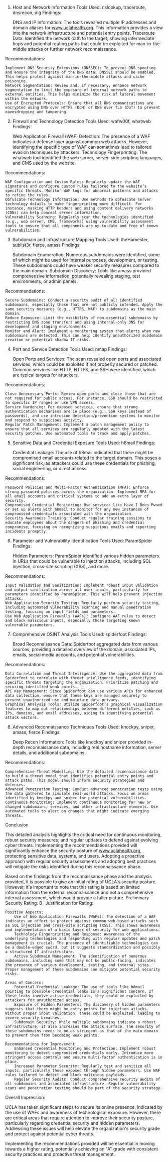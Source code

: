 
1. Host and Network Information
Tools Used: nslookup, traceroute, dnsrecon, dig
Findings:

    DNS and IP Information: The tools revealed multiple IP addresses and domain aliases for www.uclahealth.org. This information provides a view into the network infrastructure and potential entry points.
    Traceroute Data: Identified the network path to the target, showing intermediate hops and potential routing paths that could be exploited for man-in-the-middle attacks or further network reconnaissance.

Recommendations:

    Implement DNS Security Extensions (DNSSEC): To prevent DNS spoofing and ensure the integrity of the DNS data, DNSSEC should be enabled. This helps protect against man-in-the-middle attacks and cache poisoning.
    Network Segmentation: Review and, if necessary, enhance network segmentation to limit the exposure of internal network paths to external entities. This helps minimize the risk of lateral movement within the network.
    Use of Encrypted Protocols: Ensure that all DNS communications are encrypted using DNS over HTTPS (DoH) or DNS over TLS (DoT) to prevent eavesdropping and tampering.

2. Firewall and Technology Detection
Tools Used: wafw00f, whatweb
Findings:

    Web Application Firewall (WAF) Detection: The presence of a WAF indicates a defense layer against common web attacks. However, identifying the specific type of WAF can sometimes lead to tailored evasion techniques by attackers.
    Technology Fingerprinting: The whatweb tool identified the web server, server-side scripting languages, and CMS used by the website.

Recommendations:

    WAF Configuration and Custom Rules: Regularly update the WAF signatures and configure custom rules tailored to the website’s specific threats. Monitor WAF logs for abnormal patterns and attacks to refine the rules.
    Obfuscate Technology Information: Use methods to obfuscate server technology details to make fingerprinting more difficult. For instance, masking HTTP headers and using content delivery networks (CDNs) can help conceal server information.
    Vulnerability Scanning: Regularly scan the technologies identified (e.g., web server, CMS, frameworks) using vulnerability assessment tools to ensure that all components are up-to-date and free of known vulnerabilities.

3. Subdomain and Infrastructure Mapping
Tools Used: theHarvester, sublist3r, fierce, amass
Findings:

    Subdomain Enumeration: Numerous subdomains were identified, some of which might be used for internal purposes, development, or testing. These subdomains could have weaker security measures compared to the main domain.
    Subdomain Discovery: Tools like amass provided comprehensive information, potentially revealing staging, test environments, or admin panels.

Recommendations:

    Secure Subdomains: Conduct a security audit of all identified subdomains, especially those that are not publicly intended. Apply the same security measures (e.g., HTTPS, WAF) to subdomains as the main domain.
    Reduce Exposure: Limit the visibility of non-essential subdomains by restricting DNS zone transfers and using internal-only DNS for development and staging environments.
    Monitor and Alert: Implement a monitoring system that alerts when new subdomains are detected. This can help identify unauthorized subdomain creation or potential shadow IT risks.

4. Port and Service Detection
Tools Used: nmap
Findings:

    Open Ports and Services: The scan revealed open ports and associated services, which could be exploited if not properly secured or patched. Common services like HTTP, HTTPS, and SSH were identified, which are typical targets for attackers.

Recommendations:

    Close Unnecessary Ports: Review open ports and close those that are not required for public access. For instance, SSH should be restricted to specific IP ranges or use VPN access.
    Service Hardening: For exposed services, ensure that strong authentication mechanisms are in place (e.g., SSH keys instead of passwords), and use intrusion detection/prevention systems to monitor and respond to suspicious activity.
    Regular Patch Management: Implement a patch management policy to ensure that all services are regularly updated with the latest security patches. Use automated tools to track and apply patches.

5. Sensitive Data and Credential Exposure
Tools Used: h8mail
Findings:

    Credential Leakage: The use of h8mail indicated that there might be compromised email accounts related to the target domain. This poses a significant risk, as attackers could use these credentials for phishing, social engineering, or direct access.

Recommendations:

    Password Policies and Multi-Factor Authentication (MFA): Enforce strong password policies across the organization. Implement MFA for all email accounts and critical systems to add an extra layer of security.
    Compromised Credential Monitoring: Use services like Have I Been Pwned or set up alerts with h8mail to monitor for any new instances of compromised credentials associated with the organization.
    Security Awareness Training: Conduct regular training sessions to educate employees about the dangers of phishing and credential compromise, focusing on recognizing suspicious emails and reporting incidents promptly.

6. Parameter and Vulnerability Identification
Tools Used: ParamSpider
Findings:

    Hidden Parameters: ParamSpider identified various hidden parameters in URLs that could be vulnerable to injection attacks, including SQL injection, cross-site scripting (XSS), and more.

Recommendations:

    Input Validation and Sanitization: Implement robust input validation and output sanitization across all user inputs, particularly for parameters identified by ParamSpider. This will help prevent injection attacks.
    Web Application Security Testing: Regularly perform security testing, including automated vulnerability scanning and manual penetration testing, focusing on input fields and parameters.
    Use Web Application Firewalls (WAFs): Configure WAF rules to detect and block malicious inputs, especially those targeting known vulnerable parameters.

7. Comprehensive OSINT Analysis
Tools Used: spiderfoot
Findings:

    Broad Reconnaissance Data: Spiderfoot aggregated data from various sources, providing a detailed overview of the domain, associated IPs, emails, social media accounts, and potential vulnerabilities.

Recommendations:

    Data Correlation and Threat Intelligence: Use the aggregated data from Spiderfoot to correlate with threat intelligence feeds, identifying specific threats targeting the organization. Prioritize patching and securing identified weak points.
    API Key Management: Since Spiderfoot can use various APIs for enhanced data collection, ensure that these keys are managed securely to prevent unauthorized use and maintain data privacy.
    Graphical Analysis Tools: Utilize Spiderfoot’s graphical visualization features to map out relationships between different entities, such as IPs, domains, and email addresses, aiding in identifying potential attack vectors.

8. Advanced Reconnaissance Techniques
Tools Used: knockpy, sniper, amass, fierce
Findings:

    Deep Recon Information: Tools like knockpy and sniper provided in-depth reconnaissance data, including real hostname information, server details, and additional subdomains.

Recommendations:

    Comprehensive Threat Modelling: Use the detailed reconnaissance data to build a threat model that identifies potential entry points and attack paths. This model should inform security strategies and defenses.
    Advanced Penetration Testing: Conduct advanced penetration tests using the data gathered to simulate real-world attacks. Focus on areas identified by knockpy and sniper for potential vulnerabilities.
    Continuous Monitoring: Implement continuous monitoring for new or changed subdomains, services, and other infrastructure elements. Use automated tools to alert on changes that might indicate emerging threats.

Conclusion

This detailed analysis highlights the critical need for continuous monitoring, robust security measures, and regular updates to defend against evolving cyber threats. Implementing the recommendations provided will significantly enhance the security posture of www.uclahealth.org, protecting sensitive data, systems, and users. Adopting a proactive approach with regular security assessments and adopting best practices will mitigate the risks identified during this reconnaissance phase.


Based on the findings from the reconnaissance phase and the analysis provided, it is possible to give an initial rating of UCLA's security posture. However, it's important to note that this rating is based on limited information from the external reconnaissance and not a comprehensive internal assessment, which would provide a fuller picture.
Preliminary Security Rating: B-
Justification for Rating:

    Positive Aspects:
        Use of Web Application Firewalls (WAFs): The detection of a WAF indicates an effort to protect against common web-based attacks such as SQL injection and cross-site scripting (XSS). This shows awareness and implementation of a basic layer of security for web applications.
        Technology Fingerprinting and Response: Awareness of the underlying technologies and responding with regular updates and patch management is crucial. The presence of identifiable technologies can be a double-edged sword, but it suggests standardization and possibly a structured IT infrastructure.
        Active Subdomain Management: The identification of numerous subdomains, including some that may not be public-facing, indicates the presence of various development, testing, and internal sites. Proper management of these subdomains can mitigate potential security risks.

    Areas of Concern:
        Potential Credential Leakage: The use of tools like h8mail pointing to possible credential leaks is a significant concern. If these leaks involve active credentials, they could be exploited by attackers for unauthorized access.
        Exposure of Hidden Parameters: The discovery of hidden parameters suggests that there might be entry points for injection attacks. Without proper input validation, these could be exploited, leading to severe security breaches.
        Subdomain Security: While multiple subdomains indicate a robust infrastructure, it also increases the attack surface. The security of these subdomains needs to be as stringent as that of the main domain to prevent them from becoming weak points.

    Recommendations for Improvement:
        Enhanced Credential Monitoring and Protection: Implement robust monitoring to detect compromised credentials early. Introduce more stringent access controls and ensure multi-factor authentication is in place.
        Increased Parameter Security: Regularly test and sanitize all inputs, particularly those exposed through hidden parameters. Use WAF rules tailored to detect and block malicious payloads.
        Regular Security Audits: Conduct comprehensive security audits of all subdomains and associated infrastructure. Regular vulnerability scans and penetration testing should be part of the security strategy.

Overall Impression:

UCLA has taken significant steps to secure its online presence, indicated by the use of WAFs and awareness of technological exposure. However, there are critical areas that require attention to improve their security posture, particularly regarding credential security and hidden parameters. Addressing these issues will help elevate the organization's security grade and protect against potential cyber threats.

Implementing the recommendations provided will be essential in moving towards a higher rating, potentially achieving an "A" grade with consistent security practices and proactive threat management.
